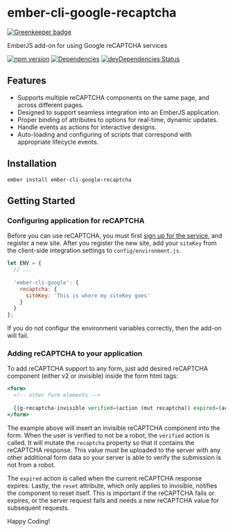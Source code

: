# ember-cli-google-recaptcha

[![Greenkeeper badge](https://badges.greenkeeper.io/onehilltech/ember-cli-google-recaptcha.svg)](https://greenkeeper.io/)

EmberJS add-on for using Google reCAPTCHA services

[![npm version](https://img.shields.io/npm/v/ember-cli-google-recaptcha.svg?maxAge=2592000)](https://www.npmjs.com/package/ember-cli-google-recaptcha)
[![Dependencies](https://david-dm.org/onehilltech/ember-cli-google-recaptcha.svg)](https://david-dm.org/onehilltech/ember-cli-google-recaptcha)
[![devDependencies Status](https://david-dm.org/onehilltech/ember-cli-google-recaptcha/dev-status.svg)](https://david-dm.org/onehilltech/ember-cli-google-recaptcha?type=dev)

## Features

* Supports multiple reCAPTCHA components on the same page, and across different pages.
* Designed to support seamless integration into an EmberJS application.
* Proper binding of attributes to options for real-time, dynamic updates.
* Handle events as actions for interactive designs.
* Auto-loading and configuring of scripts that correspond with appropriate lifecycle events.

## Installation

    ember install ember-cli-google-recaptcha
    
## Getting Started


### Configuring application for reCAPTCHA

Before you can use reCAPTCHA, you must first [sign up for the service](https://www.google.com/recaptcha), 
and register a new site. After you register the new site, add your `siteKey` from the client-side integration
settings to `config/environment.js`.

```javascript 1.6
let ENV = {
  // ...
  
  'ember-cli-google': {
    recaptcha: {
      siteKey: 'This is where my siteKey goes'
    }
  }
};
```

If you do not configur the environment variables correctly, then the add-on will 
fail.

### Adding reCAPTCHA to your application

To add reCAPTCHA support to any form, just add desired reCAPTCHA component (either v2 
or invisible) inside the form html tags:

```handlebars
<form>
  <!-- other form elements -->
  
  {{g-recaptcha-invisible verified=(action (mut recaptcha)) expired=(action "expired") reset=reset}}
</form>
```

The example above will insert an invisible reCAPTCHA component into the form. When the
user is verified to not be a robot, the `verified` action is called. It will mutate the
`recaptcha` property so that it contains the reCAPTCHA response. This value must be 
uploaded to the server with any other additional form data so your server is able to 
verify the submission is not from a robot.

The `expired` action is called when the current reCAPTCHA response expires. Lastly, the
`reset` attribute, which only applies to invisible, notifies the component to reset itself.
This is important if the reCAPTCHA fails or expires, or the server request fails and needs
a new reCAPTCHA value for subsequent requests.

Happy Coding!
